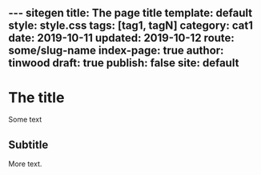 --- sitegen
title: The page title
template: default
style: style.css
tags: [tag1, tagN]
category: cat1
date: 2019-10-11
updated: 2019-10-12
route: some/slug-name
index-page: true
author: tinwood
draft: true
publish: false
site: default
---
# The title

Some text

## Subtitle

More text.

